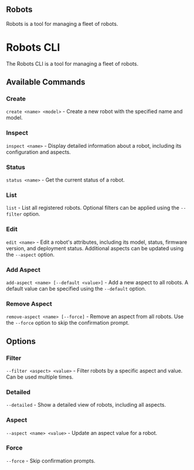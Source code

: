 ## Robots 

Robots is a tool for managing a fleet of robots.

# Robots CLI

The Robots CLI is a tool for managing a fleet of robots.

## Available Commands

### Create
`create <name> <model>` - Create a new robot with the specified name and model.

### Inspect
`inspect <name>` - Display detailed information about a robot, including its configuration and aspects.

### Status
`status <name>` - Get the current status of a robot.

### List
`list` - List all registered robots. Optional filters can be applied using the `--filter` option.

### Edit
`edit <name>` - Edit a robot's attributes, including its model, status, firmware version, and deployment status. Additional aspects can be updated using the `--aspect` option.

### Add Aspect
`add-aspect <name> [--default <value>]` - Add a new aspect to all robots. A default value can be specified using the `--default` option.

### Remove Aspect
`remove-aspect <name> [--force]` - Remove an aspect from all robots. Use the `--force` option to skip the confirmation prompt.

## Options

### Filter
`--filter <aspect> <value>` - Filter robots by a specific aspect and value. Can be used multiple times.

### Detailed
`--detailed` - Show a detailed view of robots, including all aspects.

### Aspect
`--aspect <name> <value>` - Update an aspect value for a robot.

### Force
`--force` - Skip confirmation prompts.

